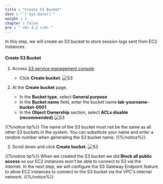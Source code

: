 ```yaml
---
title : "Create S3 Bucket"
date : "`r Sys.Date()`"
weight : 2
chapter : false
pre : " <b> 4.2 </b> "
---
```



In this step, we will create an S3 bucket to store session logs sent from EC2 instances.

#### Create **S3 Bucket**

1. Access [S3 service management console](https://s3.console.aws.amazon.com/s3/home)
    - Click **Create bucket**.
![S3](/images/2/63.png)

2. At the **Create bucket** page.
    - In the **Bucket type**, select **General purpose**
    - In the **Bucket name** field, enter the bucket name **lab-yourname-bucket-0001**
    - In the **Object Ownership** section, select **ACLs disable (recommended)**
![S3](/images/2/64.png)

 {{%notice tip%}}
The name of the S3 bucket must not be the same as all other S3 buckets in the system. You can substitute your name and enter a random number when generating the S3 bucket name.
{{%/notice%}}

3. Scroll down and click **Create bucket**.
![S3](/images/2/65.png)

 {{%notice tip%}}
When we created the S3 bucket we did **Block all public access** so our EC2 instances won't be able to connect to S3 via the internet.
In the next step, we will configure the S3 Gateway Endpoint feature to allow EC2 instances to connect to the S3 bucket via the VPC's internal network.
{{%/notice%}}